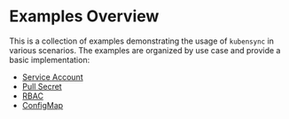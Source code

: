 # Examples Overview

This is a collection of examples demonstrating the usage of `kubensync` in various scenarios. The examples are organized by use case and provide a basic implementation:

- [Service Account](./service-account.md)
- [Pull Secret](./pull-secret.md)
- [RBAC](./rbac-handling.md)
- [ConfigMap](./quota.md)
